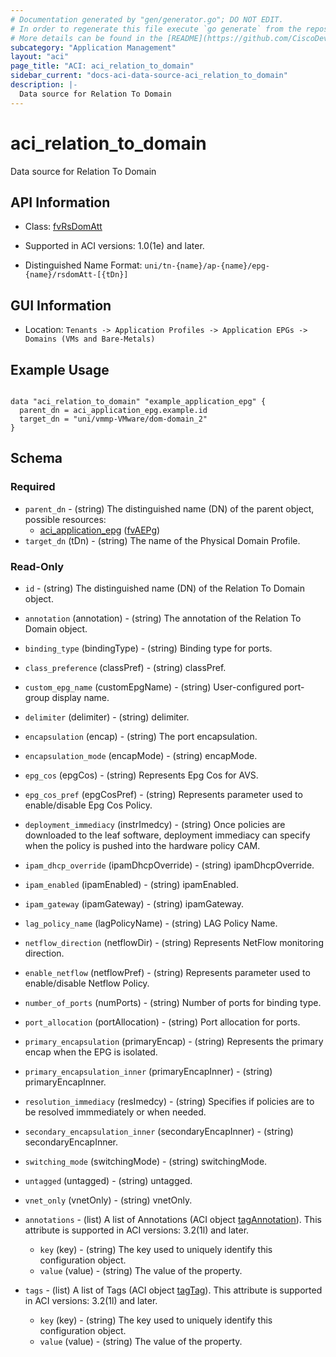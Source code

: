 ```yaml
---
# Documentation generated by "gen/generator.go"; DO NOT EDIT.
# In order to regenerate this file execute `go generate` from the repository root.
# More details can be found in the [README](https://github.com/CiscoDevNet/terraform-provider-aci/blob/master/README.md).
subcategory: "Application Management"
layout: "aci"
page_title: "ACI: aci_relation_to_domain"
sidebar_current: "docs-aci-data-source-aci_relation_to_domain"
description: |-
  Data source for Relation To Domain
---
```


# aci_relation_to_domain #

Data source for Relation To Domain

## API Information ##

* Class: [fvRsDomAtt](https://pubhub.devnetcloud.com/media/model-doc-latest/docs/app/index.html#/objects/fvRsDomAtt/overview)

* Supported in ACI versions: 1.0(1e) and later.

* Distinguished Name Format: `uni/tn-{name}/ap-{name}/epg-{name}/rsdomAtt-[{tDn}]`

## GUI Information ##

* Location: `Tenants -> Application Profiles -> Application EPGs -> Domains (VMs and Bare-Metals)`

## Example Usage ##

```hcl

data "aci_relation_to_domain" "example_application_epg" {
  parent_dn = aci_application_epg.example.id
  target_dn = "uni/vmmp-VMware/dom-domain_2"
}

```

## Schema ##

### Required ###

* `parent_dn` - (string) The distinguished name (DN) of the parent object, possible resources:
  - [aci_application_epg](https://registry.terraform.io/providers/CiscoDevNet/aci/latest/docs/resources/application_epg) ([fvAEPg](https://pubhub.devnetcloud.com/media/model-doc-latest/docs/app/index.html#/objects/fvAEPg/overview))
* `target_dn` (tDn) - (string) The name of the Physical Domain Profile.

### Read-Only ###

* `id` - (string) The distinguished name (DN) of the Relation To Domain object.
* `annotation` (annotation) - (string) The annotation of the Relation To Domain object.
* `binding_type` (bindingType) - (string) Binding type for ports.
* `class_preference` (classPref) - (string) classPref.
* `custom_epg_name` (customEpgName) - (string) User-configured port-group display name.
* `delimiter` (delimiter) - (string) delimiter.
* `encapsulation` (encap) - (string) The port encapsulation.
* `encapsulation_mode` (encapMode) - (string) encapMode.
* `epg_cos` (epgCos) - (string) Represents Epg Cos for AVS.
* `epg_cos_pref` (epgCosPref) - (string) Represents parameter used to enable/disable Epg Cos Policy.
* `deployment_immediacy` (instrImedcy) - (string) Once policies are downloaded to the leaf software, deployment immediacy can specify when the policy is pushed into the hardware policy CAM.
* `ipam_dhcp_override` (ipamDhcpOverride) - (string) ipamDhcpOverride.
* `ipam_enabled` (ipamEnabled) - (string) ipamEnabled.
* `ipam_gateway` (ipamGateway) - (string) ipamGateway.
* `lag_policy_name` (lagPolicyName) - (string) LAG Policy Name.
* `netflow_direction` (netflowDir) - (string) Represents NetFlow monitoring direction.
* `enable_netflow` (netflowPref) - (string) Represents parameter used to enable/disable Netflow Policy.
* `number_of_ports` (numPorts) - (string) Number of ports for binding type.
* `port_allocation` (portAllocation) - (string) Port allocation for ports.
* `primary_encapsulation` (primaryEncap) - (string) Represents the primary encap when the EPG is isolated.
* `primary_encapsulation_inner` (primaryEncapInner) - (string) primaryEncapInner.
* `resolution_immediacy` (resImedcy) - (string) Specifies if policies are to be resolved immmediately or when needed.
* `secondary_encapsulation_inner` (secondaryEncapInner) - (string) secondaryEncapInner.
* `switching_mode` (switchingMode) - (string) switchingMode.
* `untagged` (untagged) - (string) untagged.
* `vnet_only` (vnetOnly) - (string) vnetOnly.

* `annotations` - (list) A list of Annotations (ACI object [tagAnnotation](https://pubhub.devnetcloud.com/media/model-doc-latest/docs/app/index.html#/objects/tagAnnotation/overview)). This attribute is supported in ACI versions: 3.2(1l) and later.
  * `key` (key) - (string) The key used to uniquely identify this configuration object.
  * `value` (value) - (string) The value of the property.

* `tags` - (list) A list of Tags (ACI object [tagTag](https://pubhub.devnetcloud.com/media/model-doc-latest/docs/app/index.html#/objects/tagTag/overview)). This attribute is supported in ACI versions: 3.2(1l) and later.
  * `key` (key) - (string) The key used to uniquely identify this configuration object.
  * `value` (value) - (string) The value of the property.
